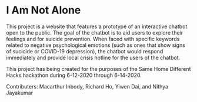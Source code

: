 # I Am Not Alone

This project is a website that features a prototype of an interactive chatbot open to the public. The goal of the chatbot is to aid users to explore their feelings and for suicide prevention. When faced with specific keywords related to negative psychological emotions (such as ones that show signs of sucicide or COVID-19 depression), the chatbot would respond immediately and provide local crisis hotline for the users of the chatbot. 


This project has being created for the purposes of the Same Home Different Hacks hackathon during 6-12-2020 through 6-14-2020.

Contributers:
Macarthur Inbody, Richard Ho, Yiwen Dai, and Nithya Jayakumar

